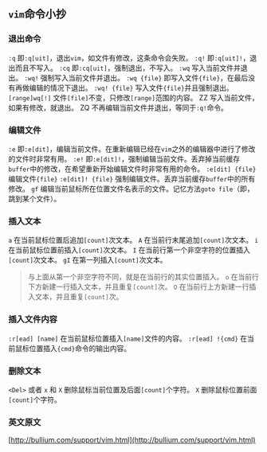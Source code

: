 `vim`命令小抄
---

### 退出命令

`:q`            即`:q[uit]`，退出`vim`，如文件有修改，这条命令会失败。
`:q!`           即`:q[uit]!`，退出而且不写入。
`:cq`           即`:cq[uit]`，强制退出，不写入。
`:wq`           写入当前文件并退出。
`:wq!`          强制写入当前文件并退出。
`:wq {file}`    即写入文件`{file}`，在最后没有再做编辑的情况下退出。
`:wq! {file}`   写入文件`{file}`并且强制退出。
`[range]wq[!]`  文件`[file]`不变，只修改`[range]`范围的内容。
ZZ              写入当前文件，如果有修改，就退出。
ZQ              不再编辑当前文件并退出，等同于`:q!`命令。

### 编辑文件

`:e`              即`:e[dit]`，编辑当前文件。在重新编辑已经在`vim`之外的编辑器中进行了修改的文件时非常有用。
`:e!`             即`:e[dit]!`，强制编辑当前文件。丢弃掉当前缓存`buffer`中的修改，在希望重新开始编辑文件时非常有用的命令。
`:e[dit] {file}`  编辑文件`{file}`
`:e[dit]! {file}` 强制编辑文件。丢弃当前缓存`buffer`中的所有修改。
`gf`              编辑当前鼠标所在位置文件名表示的文件。记忆方法`goto file`（即，跳到某个文件）。

### 插入文本

`a`               在当前鼠标位置后追加`[count]`次文本。
`A`               在当前行末尾追加`[count]`次文本。
`i`               在当前鼠标位置前插入`[count]`次文本。
`I`               在当前行第一个非空字符的位置插入`[count]`次文本。
`gI`              在第一列插入`[count]`次文本。
> 与上面从第一个非空字符不同，就是在当前行的其实位置插入。
`o`               在当前行下方新建一行插入文本，并且重复`[count]`次。
`O`               在当前行上方新建一行插入文本，并且重复`[count]`次。

### 插入文件内容

`:r[ead] [name]`  在当前鼠标位置插入`[name]`文件的内容。
`:r[ead] !{cmd}`  在当前鼠标位置插入`{cmd}`命令的输出内容。

### 删除文本

`<Del>` 或者 `x` 和 `X`     删除鼠标当前位置及后面`[count]`个字符。
`X`                         删除鼠标位置前面`[count]`个字符。

### 英文原文
[http://bullium.com/support/vim.html](http://bullium.com/support/vim.html)
